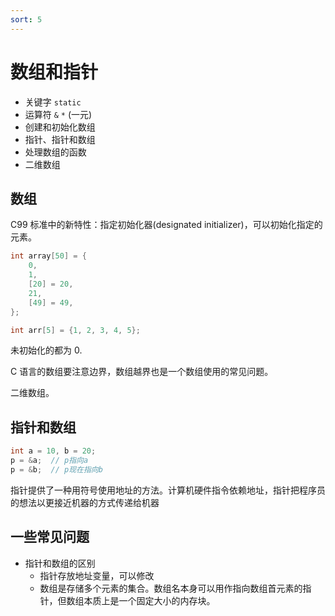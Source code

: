 ```yaml
---
sort: 5
---
```

# 数组和指针

- 关键字 `static`
- 运算符 `&` `*` (一元)
- 创建和初始化数组
- 指针、指针和数组
- 处理数组的函数
- 二维数组


## 数组

C99 标准中的新特性：指定初始化器(designated initializer)，可以初始化指定的元素。

```c
int array[50] = {
    0,
    1,
    [20] = 20,
    21,
    [49] = 49,
};
```

```c
int arr[5] = {1, 2, 3, 4, 5};
```

未初始化的都为 0.

C 语言的数组要注意边界，数组越界也是一个数组使用的常见问题。

二维数组。


## 指针和数组

```c
int a = 10, b = 20;
p = &a;  // p指向a
p = &b;  // p现在指向b
```

指针提供了一种用符号使用地址的方法。计算机硬件指令依赖地址，指针把程序员的想法以更接近机器的方式传递给机器





## 一些常见问题

- 指针和数组的区别
  - 指针存放地址变量，可以修改
  - 数组是存储多个元素的集合。数组名本身可以用作指向数组首元素的指针，但数组本质上是一个固定大小的内存块。

